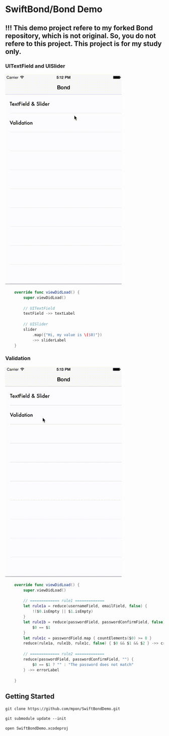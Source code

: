 SwiftBond/Bond Demo
=====

!!! This demo project refere to my forked Bond repository, which is not original. So, you do not refere to this project. This project is for my study only.
---

### UITextField and UISlider

![demo1](demo1.gif)


```swift
    override func viewDidLoad() {
        super.viewDidLoad()
        
        // UITextField
        textField ->> textLabel
        
        // UISlider
        slider
            .map({"Hi, my value is \($0)"})
            ->> sliderLabel
    }
```

### Validation

![demo2](demo2.gif)

```swift
    override func viewDidLoad() {
        super.viewDidLoad()
        
        // ============= rule1 =============
        let rule1a = reduce(usernameField, emailField, false) {
            !($0.isEmpty || $1.isEmpty)
        }
        let rule1b = reduce(passwordField, passwordConfirmField, false) {
            $0 == $1
        }
        let rule1c = passwordField.map { countElements($0) >= 8 }
        reduce(rule1a, rule1b, rule1c, false) { $0 && $1 && $2 } ->> createButton

        // ============= rule2 =============
        reduce(passwordField, passwordConfirmField, "") {
            $0 == $1 ? "" : "The password does not match"
        } ->> errorLabel
        
    }
```

Getting Started
-----

`git clone https://github.com/mpon/SwiftBondDemo.git`

`git submodule update --init`

`open SwiftBondDemo.xcodeproj`

